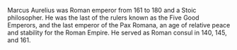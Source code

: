 <!--
id:          marcus-aurelius
title:       Marcus Aurelius
subtitle:    26 Apri 121 - 17 March 180
from:        121
to:          180 
short:       Marcus Aurelius was Roman emperor from 161 to 180 and a Stoic philosopher. He was the last of the rulers known as the Five Good Emperors, and the last emperor of the Pax Romana, an age of relative peace and stability for the Roman Empire. He served as Roman consul in 140, 145, and 161.
imageUrl:    https://upload.wikimedia.org/wikipedia/commons/thumb/3/33/L%27Image_et_le_Pouvoir_-_Buste_cuirass%C3%A9_de_Marc_Aur%C3%A8le_ag%C3%A9_-_3.jpg/440px-L%27Image_et_le_Pouvoir_-_Buste_cuirass%C3%A9_de_Marc_Aur%C3%A8le_ag%C3%A9_-_3.jpg
wikiUrl:     https://en.wikipedia.org/wiki/Marcus_Aurelius
-->


Marcus Aurelius was Roman emperor from 161 to 180 and a Stoic philosopher. He was the last of the rulers known as the Five Good Emperors, and the last emperor of the Pax Romana, an age of relative peace and stability for the Roman Empire. He served as Roman consul in 140, 145, and 161.